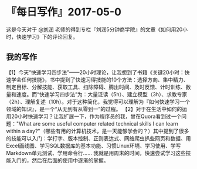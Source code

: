 # 『每日写作』2017-05-0

这是今天对于 [@刘润](http://weibo.com/u/1640237087) 老师的得到专栏『刘润5分钟商学院』的文章《如何用20小时，快速学习》下的评论回复。

## 我的写作

【1】今天“快速学习四步法”——20小时理论，让我想到了书籍《关键20小时：快速学会任何技能》，书中提到了快速习得技能的10个方法：选择方向、集中精力、制定目标、分解技能、获取工具、扫除障碍、腾出时间、及时反馈、计时训练、数量和速度。而“快速学习四步法”为：大量泛读（5h）、建立模型（3h）、求教专家（2h）、理解复述（10h）。对于这种简化，我觉得可以理解为『如何快速学习一个领域的知识』，是一个“从无到有从零到一”的过程。
【2】对于在生活中如何的运用20小时快速学习？让我扩展一下，作为程序员的我，曾在Quora看到过一个问题："What are some useful computer related technical skills I can learn within a day?"（哪些有用的计算机技术，是一天能够学会的？）其中提到了很多的技能可以入门：学打字、版本控制、正则表达式、网络爬虫扒些网页和数据、用Excel画线图、学习SQL数据库的基本功能、习惯Linux环境、学习使用、学写Markdown单元测试、学用命令行……  我就是用周末的时间，快速尝试学习这些技能入门的，然后在后面的使用中逐渐的掌握。